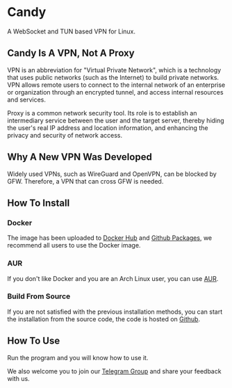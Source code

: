 # Candy

A WebSocket and TUN based VPN for Linux.

## Candy Is A VPN, Not A Proxy

VPN is an abbreviation for "Virtual Private Network", which is a technology that uses public networks (such as the Internet) to build private networks. VPN allows remote users to connect to the internal network of an enterprise or organization through an encrypted tunnel, and access internal resources and services.

Proxy is a common network security tool. Its role is to establish an intermediary service between the user and the target server, thereby hiding the user's real IP address and location information, and enhancing the privacy and security of network access.

## Why A New VPN Was Developed

Widely used VPNs, such as WireGuard and OpenVPN, can be blocked by GFW. Therefore, a VPN that can cross GFW is needed.

## How To Install

### Docker

The image has been uploaded to [Docker Hub](https://hub.docker.com/r/lanthora/candy) and [Github Packages](https://github.com/lanthora/candy/pkgs/container/candy), we recommend all users to use the Docker image.

### AUR

If you don't like Docker and you are an Arch Linux user, you can use [AUR](https://aur.archlinux.org/packages/candy).

### Build From Source

If you are not satisfied with the previous installation methods, you can start the installation from the source code, the code is hosted on [Github](https://github.com/lanthora/candy).

## How To Use

Run the program and you will know how to use it.

We also welcome you to join our [Telegram Group](https://t.me/+xR4K-Asvjz0zMjU1) and share your feedback with us.

